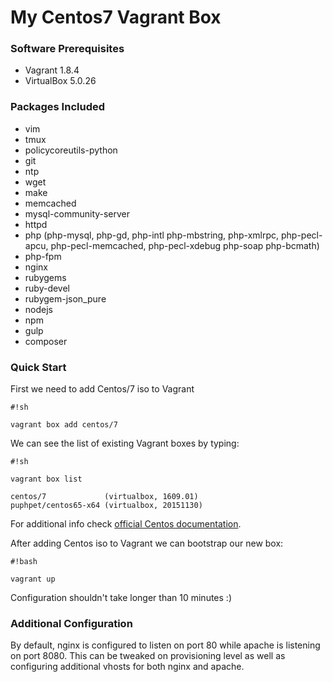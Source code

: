 # My Centos7 Vagrant Box #



### Software Prerequisites

* Vagrant 1.8.4
* VirtualBox 5.0.26

### Packages Included ###

* vim
* tmux
* policycoreutils-python
* git
* ntp
* wget
* make
* memcached
* mysql-community-server
* httpd
* php (php-mysql, php-gd, php-intl php-mbstring, php-xmlrpc, php-pecl-apcu, php-pecl-memcached, php-pecl-xdebug php-soap php-bcmath)
* php-fpm
* nginx 
* rubygems 
* ruby-devel 
* rubygem-json_pure 
* nodejs 
* npm
* gulp
* composer

### Quick Start ###

First we need to add Centos/7 iso to Vagrant

```
#!sh

vagrant box add centos/7
```

We can see the list of existing Vagrant boxes by typing:


```
#!sh

vagrant box list

centos/7             (virtualbox, 1609.01)
puphpet/centos65-x64 (virtualbox, 20151130)
```

For additional info check [official Centos documentation](https://seven.centos.org/2016/10/updated-centos-vagrant-images-available-v1609-01/).

After adding Centos iso to Vagrant we can bootstrap our new box:

```
#!bash

vagrant up
```
Configuration shouldn't take longer than 10 minutes :)

### Additional Configuration ###

By default, nginx is configured to listen on port 80 while apache is listening on port 8080. This can be tweaked on provisioning level as well as configuring additional vhosts for both nginx and apache.